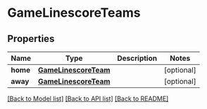 # GameLinescoreTeams

## Properties
Name | Type | Description | Notes
------------ | ------------- | ------------- | -------------
**home** | [**GameLinescoreTeam**](GameLinescoreTeam.md) |  | [optional] 
**away** | [**GameLinescoreTeam**](GameLinescoreTeam.md) |  | [optional] 

[[Back to Model list]](../README.md#documentation-for-models) [[Back to API list]](../README.md#documentation-for-api-endpoints) [[Back to README]](../README.md)

